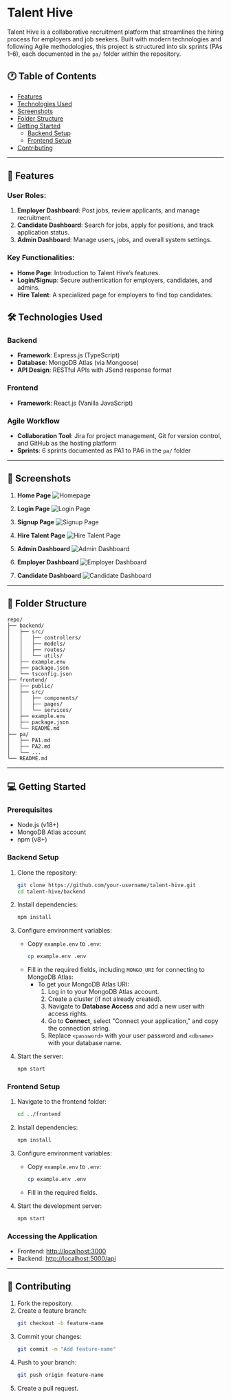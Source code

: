 # Talent Hive

Talent Hive is a collaborative recruitment platform that streamlines the hiring process for employers and job seekers. Built with modern technologies and following Agile methodologies, this project is structured into six sprints (PAs 1-6), each documented in the `pa/` folder within the repository.

## 🕐 Table of Contents

- [Features](#-features)
- [Technologies Used](#️-technologies-used)
- [Screenshots](#-screenshots)
- [Folder Structure](#-folder-structure)
- [Getting Started](#-getting-started)
  - [Backend Setup](#backend-setup)
  - [Frontend Setup](#frontend-setup)
- [Contributing](#--contributing)

---

## 🚀 Features

### User Roles:
1. **Employer Dashboard**: Post jobs, review applicants, and manage recruitment.
2. **Candidate Dashboard**: Search for jobs, apply for positions, and track application status.
3. **Admin Dashboard**: Manage users, jobs, and overall system settings.

### Key Functionalities:
- **Home Page**: Introduction to Talent Hive’s features.
- **Login/Signup**: Secure authentication for employers, candidates, and admins.
- **Hire Talent**: A specialized page for employers to find top candidates.

## 🛠️ Technologies Used

### Backend
- **Framework**: Express.js (TypeScript)
- **Database**: MongoDB Atlas (via Mongoose)
- **API Design**: RESTful APIs with JSend response format

### Frontend
- **Framework**: React.js (Vanilla JavaScript)

### Agile Workflow
- **Collaboration Tool**: Jira for project management, Git for version control, and GitHub as the hosting platform
- **Sprints**: 6 sprints documented as PA1 to PA6 in the `pa/` folder

---

## 📸 Screenshots

1. **Home Page**
   ![Homepage](screenshots/homepage.png)

2. **Login Page**
   ![Login Page](screenshots/login.png)

3. **Signup Page**
   ![Signup Page](screenshots/signup.png)

4. **Hire Talent Page**
   ![Hire Talent Page](screenshots/hire-talent.png)

5. **Admin Dashboard**
   ![Admin Dashboard](screenshots/admin-dashboard.png)

6. **Employer Dashboard**
   ![Employer Dashboard](screenshots/employer-dashboard.png)

7. **Candidate Dashboard**
   ![Candidate Dashboard](screenshots/candidate-dashboard.png)

---

## 📁 Folder Structure

```
repo/
├── backend/
│   ├── src/
│   │   ├── controllers/
│   │   ├── models/
│   │   ├── routes/
│   │   └── utils/
│   ├── example.env
│   ├── package.json
│   └── tsconfig.json
├── frontend/
│   ├── public/
│   ├── src/
│   │   ├── components/
│   │   ├── pages/
│   │   └── services/
│   ├── example.env
│   ├── package.json
│   └── README.md
├── pa/
│   ├── PA1.md
│   ├── PA2.md
│   └── ...
└── README.md
```

---

## 💻 Getting Started

### Prerequisites
- Node.js (v18+)
- MongoDB Atlas account
- npm (v8+)

### Backend Setup
1. Clone the repository:
   ```bash
   git clone https://github.com/your-username/talent-hive.git
   cd talent-hive/backend
   ```

2. Install dependencies:
   ```bash
   npm install
   ```

3. Configure environment variables:
   - Copy `example.env` to `.env`:
     ```bash
     cp example.env .env
     ```
   - Fill in the required fields, including `MONGO_URI` for connecting to MongoDB Atlas:
     - To get your MongoDB Atlas URI:
       1. Log in to your MongoDB Atlas account.
       2. Create a cluster (if not already created).
       3. Navigate to **Database Access** and add a new user with access rights.
       4. Go to **Connect**, select "Connect your application," and copy the connection string.
       5. Replace `<password>` with your user password and `<dbname>` with your database name.

4. Start the server:
   ```bash
   npm start
   ```

### Frontend Setup
1. Navigate to the frontend folder:
   ```bash
   cd ../frontend
   ```

2. Install dependencies:
   ```bash
   npm install
   ```

3. Configure environment variables:
   - Copy `example.env` to `.env`:
     ```bash
     cp example.env .env
     ```
   - Fill in the required fields.

4. Start the development server:
   ```bash
   npm start
   ```

### Accessing the Application
- Frontend: [http://localhost:3000](http://localhost:3000)
- Backend: [http://localhost:5000/api](http://localhost:5000/api)

---

## 🤝  Contributing
1. Fork the repository.
2. Create a feature branch:
   ```bash
   git checkout -b feature-name
   ```
3. Commit your changes:
   ```bash
   git commit -m "Add feature-name"
   ```
4. Push to your branch:
   ```bash
   git push origin feature-name
   ```
5. Create a pull request.

